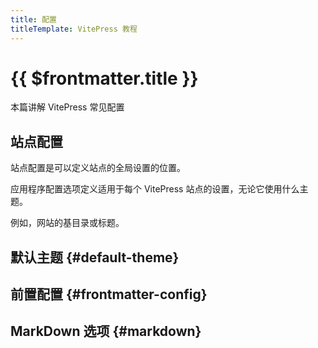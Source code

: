 ```yaml
---
title: 配置
titleTemplate: VitePress 教程
---
```


# {{ $frontmatter.title }}

本篇讲解 VitePress 常见配置

## 站点配置

站点配置是可以定义站点的全局设置的位置。

应用程序配置选项定义适用于每个 VitePress 站点的设置，无论它使用什么主题。

例如，网站的基目录或标题。

###

## 默认主题 {#default-theme}

## 前置配置 {#frontmatter-config}

## MarkDown 选项 {#markdown}
